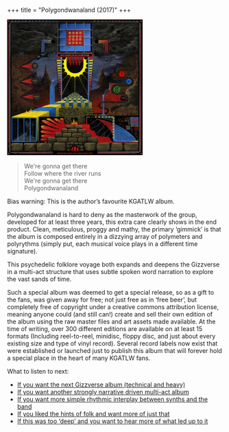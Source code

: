 +++
title = "Polygondwanaland (2017)"
+++

![album cover of Polygondwanaland](./cover.jpg)

> We're gonna get there  
> Follow where the river runs  
> We're gonna get there  
> Polygondwanaland

Bias warning: This is the author’s favourite KGATLW album.

Polygondwanaland is hard to deny as the masterwork of the group, developed for at least three years, this extra care clearly shows in the end product. Clean, meticulous, proggy and mathy, the primary ‘gimmick’ is that the album is composed entirely in a dizzying array of polymeters and polyrythms (simply put, each musical voice plays in a different time signature).

This psychedelic folklore voyage both expands and deepens the Gizzverse in a multi-act structure that uses subtle spoken word narration to explore the vast sands of time.

Such a special album was deemed to get a special release, so as a gift to the fans, was given away for free; not just free as in ‘free beer’, but completely free of copyright under a creative commons attribution license, meaning anyone could (and still can!) create and sell their own edition of the album using the raw master files and art assets made available. At the time of writing, over 300 different editions are available on at least 15 formats (Including reel-to-reel, minidisc, floppy disc, and just about every existing size and type of vinyl record). Several record labels now exist that were established or launched just to publish this album that will forever hold a special place in the heart of many KGATLW fans.

What to listen to next:

*   [If you want the next Gizzverse album (technical and heavy)](./infest-the-rats-nest)
*   [If you want another strongly narrative driven multi-act album](./murder-of-the-universe)
*   [If you want more simple rhythmic interplay between synths and the band](./butterfly-3000)
*   [If you liked the hints of folk and want more of just that](./paper-mache-dream-balloon)
*   [If this was too ‘deep’ and you want to hear more of what led up to it](./im-in-your-mind-fuzz)

<!-- I’m familiar with the main albums and want to go deeper:

*   [If you like the unique release strategy and want to see how it developed][#Bootlegger] -->
